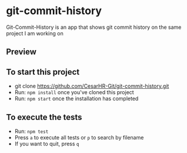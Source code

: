 # git-commit-history
Git-Commit-History is an app that shows git commit history on the same project I am working on

## Preview


## To start this project
- git clone https://github.com/CesarHR-Git/git-commit-history.git
- Run: `npm install` once you've cloned this project
- Run: `npm start` once the installation has completed

## To execute the tests
- Run: `npm test`
- Press `a` to execute all tests or `p` to search by filename
- If you want to quit, press `q`
